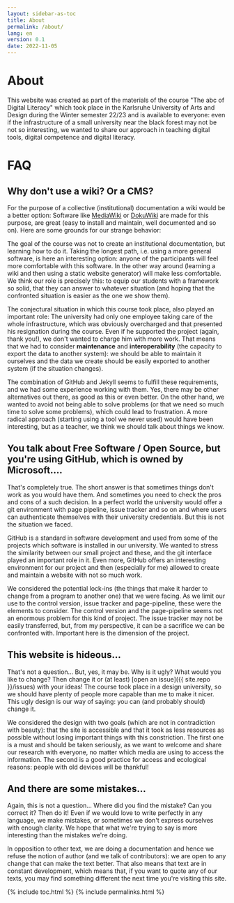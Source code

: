 ```yaml
---
layout: sidebar-as-toc
title: About
permalink: /about/
lang: en
version: 0.1
date: 2022-11-05
---
```


# About

This website was created as part of the materials of the course "The abc of Digital Literacy" which took place in the Karlsruhe University of Arts and Design during the Winter semester 22/23 and is available to everyone: even if the infrastructure of a small university near the black forest may not be not so interesting, we wanted to share our approach in teaching digital tools, digital competence and digital literacy.

# FAQ
## Why don't use a wiki? Or a CMS?

For the purpose of a collective (institutional) documentation a wiki would be a better option: Software like [MediaWiki](https://www.mediawiki.org/wiki/MediaWiki) or [DokuWiki](https://www.dokuwiki.org/dokuwiki) are made for this purpose, are great (easy to install and maintain, well documented and so on). Here are some grounds for our strange behavior:

The goal of the course was not to create an institutional documentation, but learning how to do it. Taking the longest path, i.e. using a more general software, is here an interesting option: anyone of the participants will feel more comfortable with this software. In the other way around (learning a wiki and then using a static website generator) will make less comfortable. We think our role is precisely this: to equip our students with a framework so solid, that they can answer to whatever situation (and hoping that the confronted situation is easier as the one we show them).

The conjectural situation in which this course took place, also played an important role: The university had only one employee taking care of the whole infrastructure, which was obviously overcharged and that presented his resignation during the course. Even if he supported the project (again, thank you!), we don't wanted to charge him with more work. That means that we had to consider **maintenance** and **interoperability** (the capacity to export the data to another system): we should be able to maintain it ourselves and the data we create should be easily exported to another system (if the situation changes).

The combination of GitHub and Jekyll seems to fulfill these requirements, and we had some experience working with them. Yes, there may be other alternatives out there, as good as this or even better. On the other hand, we wanted to avoid not being able to solve problems (or that we need so much time to solve some problems), which could lead to frustration. A more radical approach (starting using a tool we never used) would have been interesting, but as a teacher, we think we should talk about things we know.

## You talk about Free Software / Open Source, but you're using GitHub, which is owned by Microsoft....
That's completely true. The short answer is that sometimes things don't work as you would have them. And sometimes you need to check the pros and cons of a such decision. In a perfect world the university would offer a git environment with page pipeline, issue tracker and so on and where users can authenticate themselves with their university credentials. But this is not the situation we faced.

GitHub is a standard in software development and used from some of the projects which software is installed in our university. We wanted to stress the similarity between our small project and these, and the git interface played an important role in it. Even more, GitHub offers an interesting environment for our project and then (especially for me) allowed to create and maintain a website with not so much work.

We considered the potential lock-ins (the things that make it harder to change from a program to another one) that we were facing. As we limit our use to the control version, issue tracker and page-pipeline, these were the elements to consider. The control version and the page-pipeline seems not an enormous problem for this kind of project. The issue tracker may not be easily transferred, but, from my perspective, it can be a sacrifice we can be confronted with. Important here is the dimension of the project.

## This website is hideous...
That's not a question... But, yes, it may be. Why is it ugly? What would you like to change? Then change it or (at least) [open an issue]({{ site.repo }}/issues) with your ideas! The course took place in a design university, so we should have plenty of people more capable than me to make it nicer. This ugly design is our way of saying: you can (and probably should) change it.

We considered the design with two goals (which are not in contradiction with beauty): that the site is accessible and that it took as less resources as possible without losing important things with this constriction. The first one is a must and should be taken seriously, as we want to welcome and share our research with everyone, no matter which media are using to access the information. The second is a good practice for access and ecological reasons: people with old devices will be thankful!

## And there are some mistakes...
Again, this is not a question... Where did you find the mistake? Can you correct it? Then do it!
Even if we would love to write perfectly in any language, we make mistakes, or sometimes we don't express ourselves with enough clarity. We hope that what we're trying to say is more interesting than the mistakes we're doing.

In opposition to other text, we are doing a documentation and hence we refuse the notion of author (and we talk of contributors): we are open to any change that can make the text better. That also means that text are in constant development, which means that, if you want to quote any of our texts, you may find something different the next time you're visiting this site.

{% include toc.html %}
{% include permalinks.html %}
